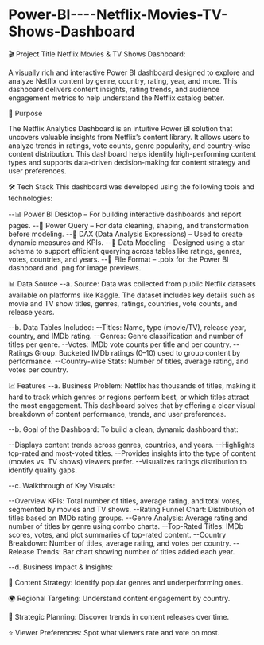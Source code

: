 # Power-BI----Netflix-Movies-TV-Shows-Dashboard

🎬 Project Title
Netflix Movies & TV Shows Dashboard:

A visually rich and interactive Power BI dashboard designed to explore and analyze Netflix content by genre, country, rating, year, and more. This dashboard delivers content insights, rating trends, and audience engagement metrics to help understand the Netflix catalog better.

🎯 Purpose

The Netflix Analytics Dashboard is an intuitive Power BI solution that uncovers valuable insights from Netflix’s content library. It allows users to analyze trends in ratings, vote counts, genre popularity, and country-wise content distribution. This dashboard helps identify high-performing content types and supports data-driven decision-making for content strategy and user preferences.

🛠️ Tech Stack
This dashboard was developed using the following tools and technologies:

--📊 Power BI Desktop – For building interactive dashboards and report pages.
--📂 Power Query – For data cleaning, shaping, and transformation before modeling.
--🧠 DAX (Data Analysis Expressions) – Used to create dynamic measures and KPIs.
--📝 Data Modeling – Designed using a star schema to support efficient querying across tables like ratings, genres, votes, countries, and years.
--📁 File Format – .pbix for the Power BI dashboard and .png for image previews.

📊 Data Source
--a. Source:
Data was collected from public Netflix datasets available on platforms like Kaggle. The dataset includes key details such as movie and TV show titles, genres, ratings, countries, vote counts, and release years.

--b. Data Tables Included:
--Titles: Name, type (movie/TV), release year, country, and IMDb rating.
--Genres: Genre classification and number of titles per genre.
--Votes: IMDb vote counts per title and per country.
--Ratings Group: Bucketed IMDb ratings (0–10) used to group content by performance.
--Country-wise Stats: Number of titles, average rating, and votes per country.

📈 Features
--a. Business Problem:
Netflix has thousands of titles, making it hard to track which genres or regions perform best, or which titles attract the most engagement. This dashboard solves that by offering a clear visual breakdown of content performance, trends, and user preferences.

--b. Goal of the Dashboard:
To build a clean, dynamic dashboard that:

--Displays content trends across genres, countries, and years.
--Highlights top-rated and most-voted titles.
--Provides insights into the type of content (movies vs. TV shows) viewers prefer.
--Visualizes ratings distribution to identify quality gaps.

--c. Walkthrough of Key Visuals:

--Overview KPIs: Total number of titles, average rating, and total votes, segmented by movies and TV shows.
--Rating Funnel Chart: Distribution of titles based on IMDb rating groups.
--Genre Analysis: Average rating and number of titles by genre using combo charts.
--Top-Rated Titles: IMDb scores, votes, and plot summaries of top-rated content.
--Country Breakdown: Number of titles, average rating, and votes per country.
--Release Trends: Bar chart showing number of titles added each year.

--d. Business Impact & Insights:

📌 Content Strategy: Identify popular genres and underperforming ones.

🌍 Regional Targeting: Understand content engagement by country.

🧠 Strategic Planning: Discover trends in content releases over time.

⭐ Viewer Preferences: Spot what viewers rate and vote on most.
